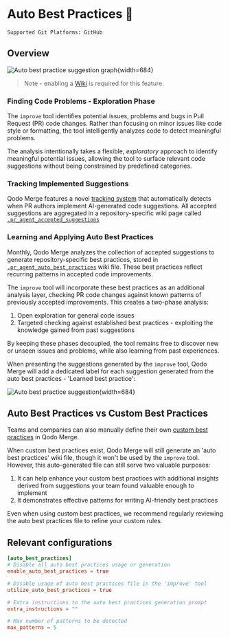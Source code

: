 # Auto Best Practices 💎

`Supported Git Platforms: GitHub`

## Overview

![Auto best practice suggestion graph](https://www.qodo.ai/images/pr_agent/auto_best_practices_graph.png){width=684}

> Note - enabling a [Wiki](https://qodo-merge-docs.qodo.ai/usage-guide/enabling_a_wiki/) is required for this feature.

### Finding Code Problems - Exploration Phase

The `improve` tool identifies potential issues, problems and bugs in Pull Request (PR) code changes.
Rather than focusing on minor issues like code style or formatting, the tool intelligently analyzes code to detect meaningful problems.

The analysis intentionally takes a flexible, _exploratory_ approach to identify meaningful potential issues, allowing the tool to surface relevant code suggestions without being constrained by predefined categories.

### Tracking Implemented Suggestions

Qodo Merge features a novel [tracking system](https://qodo-merge-docs.qodo.ai/tools/improve/#suggestion-tracking) that automatically detects when PR authors implement AI-generated code suggestions.
All accepted suggestions are aggregated in a repository-specific wiki page called [`.pr_agent_accepted_suggestions`](https://github.com/qodo-ai/pr-agent/wiki/.pr_agent_accepted_suggestions)

### Learning and Applying Auto Best Practices

Monthly, Qodo Merge analyzes the collection of accepted suggestions to generate repository-specific best practices, stored in [`.pr_agent_auto_best_practices`](https://github.com/qodo-ai/pr-agent/wiki/.pr_agent_auto_best_practices) wiki file.
These best practices reflect recurring patterns in accepted code improvements.

The `improve` tool will incorporate these best practices as an additional analysis layer, checking PR code changes against known patterns of previously accepted improvements.
This creates a two-phase analysis:

1. Open exploration for general code issues
2. Targeted checking against established best practices - exploiting the knowledge gained from past suggestions

By keeping these phases decoupled, the tool remains free to discover new or unseen issues and problems, while also learning from past experiences.

When presenting the suggestions generated by the `improve` tool, Qodo Merge will add a dedicated label for each suggestion generated from the auto best practices - 'Learned best practice':

![Auto best practice suggestion](https://www.qodo.ai/images/pr_agent/auto_best_practices.png){width=684}

## Auto Best Practices vs Custom Best Practices

Teams and companies can also manually define their own [custom best practices](https://qodo-merge-docs.qodo.ai/tools/improve/#best-practices) in Qodo Merge.

When custom best practices exist, Qodo Merge will still generate an 'auto best practices' wiki file, though it won't be used by the `improve` tool.
However, this auto-generated file can still serve two valuable purposes:

1. It can help enhance your custom best practices with additional insights derived from suggestions your team found valuable enough to implement
2. It demonstrates effective patterns for writing AI-friendly best practices

Even when using custom best practices, we recommend regularly reviewing the auto best practices file to refine your custom rules.

## Relevant configurations

```toml
[auto_best_practices]
# Disable all auto best practices usage or generation
enable_auto_best_practices = true  

# Disable usage of auto best practices file in the 'improve' tool
utilize_auto_best_practices = true 

# Extra instructions to the auto best practices generation prompt
extra_instructions = ""            

# Max number of patterns to be detected
max_patterns = 5                   
```
